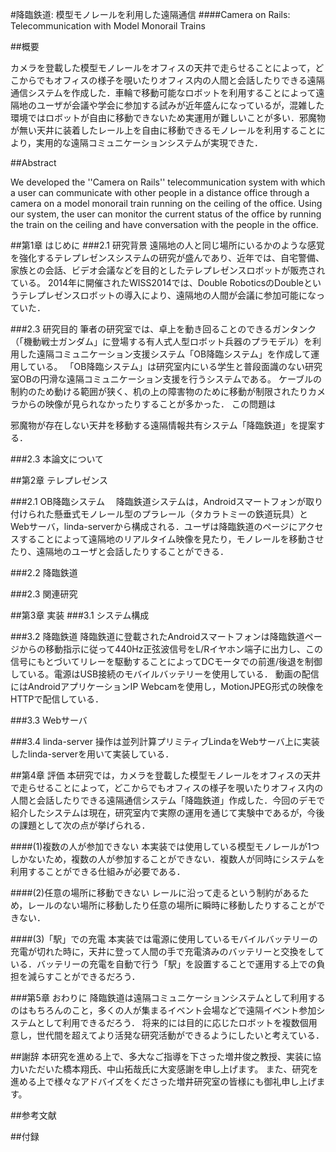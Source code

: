 #降臨鉄道: 模型モノレールを利用した遠隔通信
####Camera on Rails: Telecommunication with Model Monorail Trains

##概要

カメラを登載した模型モノレールをオフィスの天井で走らせることによって，どこからでもオフィスの様子を覗いたりオフィス内の人間と会話したりできる遠隔通信システムを作成した．車輪で移動可能なロボットを利用することによって遠隔地のユーザが会議や学会に参加する試みが近年盛んになっているが，混雑した環境ではロボットが自由に移動できないため実運用が難しいことが多い．邪魔物が無い天井に装着したレール上を自由に移動できるモノレールを利用することにより，実用的な遠隔コミュニケーションシステムが実現できた．

##Abstract

We developed the ''Camera on Rails'' telecommunication system with which a user can communicate with other people in a distance office through a camera on a model monorail train running on the ceiling of the office. Using our system, the user can monitor the current status of the office by running the train on the ceiling and have conversation with the people in the office.

##第1章 はじめに
###2.1 研究背景
遠隔地の人と同じ場所にいるかのような感覚を強化するテレプレゼンスシステムの研究が盛んであり、近年では、自宅警備、家族との会話、ビデオ会議などを目的としたテレプレゼンスロボットが販売されている。
2014年に開催されたWISS2014では、Double RoboticsのDoubleというテレプレゼンスロボットの導入により、遠隔地の人間が会議に参加可能になっていた．

###2.3 研究目的
筆者の研究室では、卓上を動き回ることのできるガンタンク（「機動戦士ガンダム」に登場する有人式人型ロボット兵器のプラモデル）を利用した遠隔コミュニケーション支援システム「OB降臨システム」を作成して運用している。
「OB降臨システム」は研究室内にいる学生と普段面識のない研究室OBの円滑な遠隔コミュニケーション支援を行うシステムである。
ケーブルの制約のため動ける範囲が狭く、机の上の障害物のために移動が制限されたりカメラからの映像が見られなかったりすることが多かった． 
この問題は

邪魔物が存在しない天井を移動する遠隔情報共有システム「降臨鉄道」を提案する．

###2.3 本論文について

##第2章 テレプレゼンス

###2.1 OB降臨システム 
　降臨鉄道システムは，Androidスマートフォンが取り付けられた懸垂式モノレール型のプラレール（タカラトミーの鉄道玩具）とWebサーバ，linda-serverから構成される．ユーザは降臨鉄道のページにアクセスすることによって遠隔地のリアルタイム映像を見たり，モノレールを移動させたり、遠隔地のユーザと会話したりすることができる． 

###2.2 降臨鉄道

###2.3 関連研究

##第3章 実装
###3.1 システム構成

###3.2 降臨鉄道
降臨鉄道に登載されたAndroidスマートフォンは降臨鉄道ページからの移動指示に従って440Hz正弦波信号をL/Rイヤホン端子に出力し、この信号にもとづいてリレーを駆動することによってDCモータでの前進/後退を制御している。電源はUSB接続のモバイルバッテリーを使用している．
動画の配信にはAndroidアプリケーションIP Webcamを使用し，MotionJPEG形式の映像をHTTPで配信している． 

###3.3 Webサーバ

###3.4 linda-server
操作は並列計算プリミティブLindaをWebサーバ上に実装したlinda-serverを用いて実装している．

##第4章 評価
本研究では，カメラを登載した模型モノレールをオフィスの天井で走らせることによって，どこからでもオフィスの様子を覗いたりオフィス内の人間と会話したりできる遠隔通信システム「降臨鉄道」作成した．今回のデモで紹介したシステムは現在，研究室内で実際の運用を通じて実験中であるが，今後の課題として次の点が挙げられる．

####(1)複数の人が参加できない 
本実装では使用している模型モノレールが1つしかないため，複数の人が参加することができない．複数人が同時にシステムを利用することができる仕組みが必要である．

####(2)任意の場所に移動できない
レールに沿って走るという制約があるため，レールのない場所に移動したり任意の場所に瞬時に移動したりすることができない．

####(3)「駅」での充電
本実装では電源に使用しているモバイルバッテリーの充電が切れた時に，天井に登って人間の手で充電済みのバッテリーと交換をしている．バッテリーの充電を自動で行う「駅」を設置することで運用する上での負担を減らすことができるだろう．

###第5章 おわりに
降臨鉄道は遠隔コミュニケーションシステムとして利用するのはもちろんのこと，多くの人が集まるイベント会場などで遠隔イベント参加システムとして利用できるだろう．
将来的には目的に応じたロボットを複数個用意し，世代間を超えてより活発な研究活動ができるようにしたいと考えている．

##謝辞
本研究を進める上で、多大なご指導を下さった増井俊之教授、実装に協力いただいた橋本翔氏、中山拓哉氏に大変感謝を申し上げます。
また、研究を進める上で様々なアドバイズをくださった増井研究室の皆様にも御礼申し上げます。

##参考文献

##付録